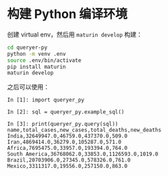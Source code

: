 # 构建 Python 编译环境

创建 virtual env，然后用 `maturin develop` 构建：
```bash
cd queryer-py
python -m venv .env
source .env/bin/activate
pip install maturin
maturin develop
```

之后可以使用：

```ipython
In [1]: import queryer_py

In [2]: sql = queryer_py.example_sql()

In [3]: print(queryer_py.query(sql))
name,total_cases,new_cases,total_deaths,new_deaths
India,32649947.0,46759.0,437370.0,509.0
Iran,4869414.0,36279.0,105287.0,571.0
Africa,7695475.0,33957.0,193394.0,764.0
South America,36768062.0,33853.0,1126593.0,1019.0
Brazil,20703906.0,27345.0,578326.0,761.0
Mexico,3311317.0,19556.0,257150.0,863.0
```